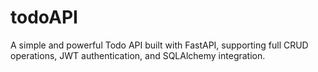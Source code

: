 # todoAPI
A simple and powerful Todo API built with FastAPI, supporting full CRUD operations, JWT authentication, and SQLAlchemy integration.
